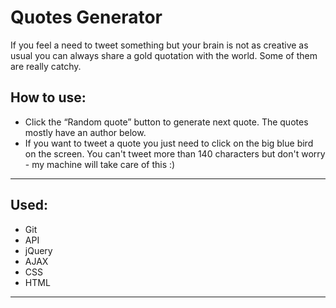 <h1>Quotes Generator</h1>

<p>If you feel a need to tweet something but your brain is not as creative as usual you can always share a gold quotation with the world. Some of them are really catchy.</p>

<h2>How to use: </h2>
<ul>
  <li>Click the “Random quote” button to generate next quote. The quotes mostly have an author below. </li>
  <li>If you want to tweet a quote you just need to click on the big blue bird on the screen. You can't tweet more than 140 characters but don't worry - my machine will take care of this :) </li>
</ul>
<hr>

<h2>Used:</h2>
<ul>
  <li>Git</li>
  <li>API</li>
  <li>jQuery</li>
  <li>AJAX</li>
  <li>CSS</li>
  <li>HTML</li>
</ul>

<hr>

